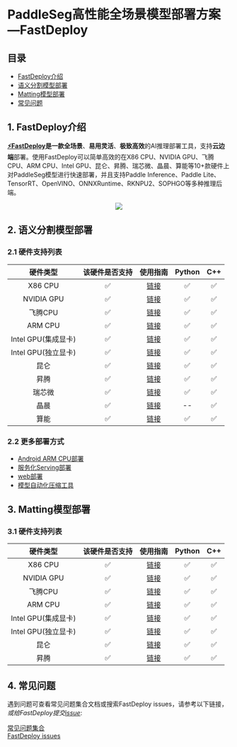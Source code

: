 # PaddleSeg高性能全场景模型部署方案—FastDeploy

## 目录  
- [FastDeploy介绍](#FastDeploy介绍)  
- [语义分割模型部署](#语义分割模型部署)  
- [Matting模型部署](#Matting模型部署)  
- [常见问题](#常见问题)  

## 1. FastDeploy介绍

**[⚡️FastDeploy](https://github.com/PaddlePaddle/FastDeploy)**是一款**全场景**、**易用灵活**、**极致高效**的AI推理部署工具，支持**云边端**部署。使用FastDeploy可以简单高效的在X86 CPU、NVIDIA GPU、飞腾CPU、ARM CPU、Intel GPU、昆仑、昇腾、瑞芯微、晶晨、算能等10+款硬件上对PaddleSeg模型进行快速部署，并且支持Paddle Inference、Paddle Lite、TensorRT、OpenVINO、ONNXRuntime、RKNPU2、SOPHGO等多种推理后端。

<div align="center">
    
<img src="https://user-images.githubusercontent.com/31974251/219546373-c02f24b7-2222-4ad4-9b43-42b8122b898f.png" >
    
</div>  

## 2. 语义分割模型部署
### 2.1 硬件支持列表

|硬件类型|该硬件是否支持|使用指南|Python|C++|
|:---:|:---:|:---:|:---:|:---:|
|X86 CPU|✅|[链接](semantic_segmentation/cpu-gpu)|✅|✅|
|NVIDIA GPU|✅|[链接](semantic_segmentation/cpu-gpu)|✅|✅| 
|飞腾CPU|✅|[链接](semantic_segmentation/cpu-gpu)|✅|✅|
|ARM CPU|✅|[链接](semantic_segmentation/cpu-gpu)|✅|✅| 
|Intel GPU(集成显卡)|✅|[链接](semantic_segmentation/cpu-gpu)|✅|✅|  
|Intel GPU(独立显卡)|✅|[链接](semantic_segmentation/cpu-gpu)|✅|✅|    
|昆仑|✅|[链接](semantic_segmentation/kunlun)|✅|✅|
|昇腾|✅|[链接](semantic_segmentation/ascend)|✅|✅|
|瑞芯微|✅|[链接](semantic_segmentation/rockchip)|✅|✅|  
|晶晨|✅|[链接](semantic_segmentation/amlogic)|--|✅|✅|      
|算能|✅|[链接](semantic_segmentation/sophgo)|✅|✅|     

### 2.2 更多部署方式

- [Android ARM CPU部署](android)  
- [服务化Serving部署](serving)  
- [web部署](web)  
- [模型自动化压缩工具](quantize)

## 3. Matting模型部署  
### 3.1 硬件支持列表

|硬件类型|该硬件是否支持|使用指南|Python|C++|  
|:---:|:---:|:---:|:---:|:---:|   
|X86 CPU|✅|[链接](matting/cpu-gpu)|✅|✅|     
|NVIDIA GPU|✅|[链接](matting/cpu-gpu)|✅|✅|     
|飞腾CPU|✅|[链接](matting/cpu-gpu)|✅|✅|     
|ARM CPU|✅|[链接](matting/cpu-gpu)|✅|✅|     
|Intel GPU(集成显卡)|✅|[链接](matting/cpu-gpu)|✅|✅|     
|Intel GPU(独立显卡)|✅|[链接](matting/cpu-gpu)|✅|✅|    
|昆仑|✅|[链接](matting/kunlun)|✅|✅|     
|昇腾|✅|[链接](matting/ascend)|✅|✅|     

## 4. 常见问题

遇到问题可查看常见问题集合文档或搜索FastDeploy issues，请参考以下链接，*或给FastDeploy提交[issue](https://github.com/PaddlePaddle/FastDeploy/issues)*:

[常见问题集合](https://github.com/PaddlePaddle/FastDeploy/tree/develop/docs/cn/faq)  
[FastDeploy issues](https://github.com/PaddlePaddle/FastDeploy/issues)  
